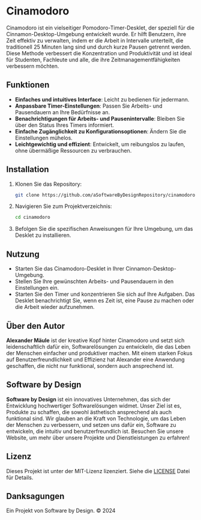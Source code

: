 # Cinamodoro

Cinamodoro ist ein vielseitiger Pomodoro-Timer-Desklet, der speziell für die Cinnamon-Desktop-Umgebung entwickelt wurde. Er hilft Benutzern, ihre Zeit effektiv zu verwalten, indem er die Arbeit in Intervalle unterteilt, die traditionell 25 Minuten lang sind und durch kurze Pausen getrennt werden. Diese Methode verbessert die Konzentration und Produktivität und ist ideal für Studenten, Fachleute und alle, die ihre Zeitmanagementfähigkeiten verbessern möchten.

## Funktionen

- **Einfaches und intuitives Interface**: Leicht zu bedienen für jedermann.
- **Anpassbare Timer-Einstellungen**: Passen Sie Arbeits- und Pausendauern an Ihre Bedürfnisse an.
- **Benachrichtigungen für Arbeits- und Pausenintervalle**: Bleiben Sie über den Status Ihres Timers informiert.
- **Einfache Zugänglichkeit zu Konfigurationsoptionen**: Ändern Sie die Einstellungen mühelos.
- **Leichtgewichtig und effizient**: Entwickelt, um reibungslos zu laufen, ohne übermäßige Ressourcen zu verbrauchen.

## Installation

1. Klonen Sie das Repository:
   ```bash
   git clone https://github.com/aSoftwareByDesignRepository/cinamodoro.git
   ```

2. Navigieren Sie zum Projektverzeichnis:
   ```bash
   cd cinamodoro
   ```

3. Befolgen Sie die spezifischen Anweisungen für Ihre Umgebung, um das Desklet zu installieren.

## Nutzung

- Starten Sie das Cinamodoro-Desklet in Ihrer Cinnamon-Desktop-Umgebung.
- Stellen Sie Ihre gewünschten Arbeits- und Pausendauern in den Einstellungen ein.
- Starten Sie den Timer und konzentrieren Sie sich auf Ihre Aufgaben. Das Desklet benachrichtigt Sie, wenn es Zeit ist, eine Pause zu machen oder die Arbeit wieder aufzunehmen.

## Über den Autor

**Alexander Mäule** ist der kreative Kopf hinter Cinamodoro und setzt sich leidenschaftlich dafür ein, Softwarelösungen zu entwickeln, die das Leben der Menschen einfacher und produktiver machen. Mit einem starken Fokus auf Benutzerfreundlichkeit und Effizienz hat Alexander eine Anwendung geschaffen, die nicht nur funktional, sondern auch ansprechend ist.

## Software by Design

**Software by Design** ist ein innovatives Unternehmen, das sich der Entwicklung hochwertiger Softwarelösungen widmet. Unser Ziel ist es, Produkte zu schaffen, die sowohl ästhetisch ansprechend als auch funktional sind. Wir glauben an die Kraft von Technologie, um das Leben der Menschen zu verbessern, und setzen uns dafür ein, Software zu entwickeln, die intuitiv und benutzerfreundlich ist. Besuchen Sie unsere Website, um mehr über unsere Projekte und Dienstleistungen zu erfahren!

## Lizenz

Dieses Projekt ist unter der MIT-Lizenz lizenziert. Siehe die [LICENSE](LICENSE) Datei für Details.

## Danksagungen

Ein Projekt von Software by Design. &copy; 2024
